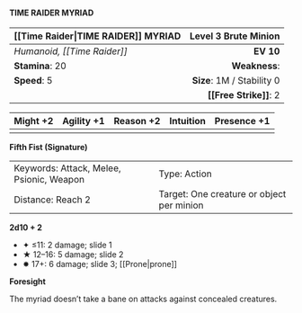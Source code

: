 #### TIME RAIDER MYRIAD

| [[Time Raider\|TIME RAIDER]] MYRIAD |   **Level 3 Brute Minion** |
| :---------------------------------- | -------------------------: |
| *Humanoid, [[Time Raider]]*         |                  **EV 10** |
| **Stamina**: 20                     |              **Weakness**: |
| **Speed**: 5                        | **Size**: 1M / Stability 0 |
|                                     |     **[[Free Strike]]**: 2 |

| **Might** +2 | **Agility** +1 | **Reason** +2 | **Intuition** | **Presence** +1 |
| ------------ | -------------- | ------------- | ------------- | --------------- |
|              |                |               |               |                 |

**Fifth Fist (Signature)**

|                                          |                                           |
| :--------------------------------------- | :---------------------------------------- |
| Keywords: Attack, Melee, Psionic, Weapon | Type: Action                              |
| Distance: Reach 2                        | Target: One creature or object per minion |

**2d10 + 2**

- ✦ ≤11: 2 damage; slide 1
- ★ 12–16: 5 damage; slide 2
- ✸ 17+: 6 damage; slide 3; [[Prone|prone]]

**Foresight**

The myriad doesn’t take a bane on attacks against concealed creatures.
